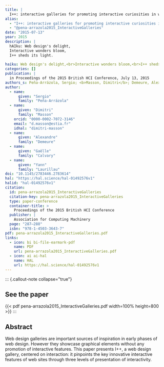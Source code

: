 ```yaml
---
title: |
  I++: interactive galleries for promoting interactive curiosities in web designs
alias:
  - "I++: interactive galleries for promoting interactive curiosities in web designs"
  - "@pena-arrazola2015_InteractiveGalleries"
date: "2015-07-13"
year: 2015
description: |
  hAIku: Web design's delight,
  Interactive wonders bloom,
  I++ sheds its light.
  
haiku: Web design's delight,<br>Interactive wonders bloom,<br>I++ sheds its light.<br>
categories: []
publication: |
  in Proceedings of the 2015 British HCI Conference, July 13, 2015 
authors_s: Peña-Arrázola, Sergio; <b>Masson, Dimitri</b>; Demeure, Alexandre; Calvary, Gaëlle; Laurillau, Yann
author: 
  - name: 
      given: "Sergio"
      family: "Peña-Arrázola" 
  - name: 
      given: "Dimitri"
      family: "Masson"
    orcid: "0000-0002-7072-3146" 
    email: "d.masson@estia.fr" 
    idhal: "dimitri-masson" 
  - name: 
      given: "Alexandre"
      family: "Demeure" 
  - name: 
      given: "Gaëlle"
      family: "Calvary" 
  - name: 
      given: "Yann"
      family: "Laurillau" 
doi: "10.1145/2783446.2783614"
hal: "https://hal.science/hal-01492576v1"
halid: "hal-01492576v1"
citation:
  id: pena-arrazola2015_InteractiveGalleries
  citation-key: pena-arrazola2015_InteractiveGalleries
  type: paper-conference
  container-title: >
    Proceedings of the 2015 British HCI Conference
  publisher: |
    Association for Computing Machinery
  page: "287–288"
  isbn: "978-1-4503-3643-7"
pdf: pena-arrazola2015_InteractiveGalleries.pdf
links:
  - icon: bi bi-file-earmark-pdf
    name: PDF
    url: pena-arrazola2015_InteractiveGalleries.pdf
  - icon: ai ai-hal
    name: HAL
    url: https://hal.science/hal-01492576v1
---
```



::: {.callout-note collapse="true"}

## See the paper

{{< pdf pena-arrazola2015_InteractiveGalleries.pdf width=100% height=800 >}} 
:::


## Abstract

Web design galleries are important sources of inspiration in early phases of web design. However they showcase graphical elements without any promotion of interactive features. This paper presents I++, a web design gallery, centered on interaction: it pinpoints the key innovative interactive features of web sites through three levels of presentation of interactivity.
